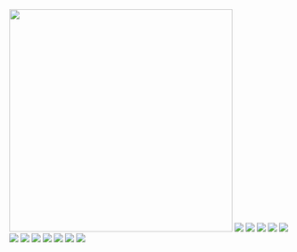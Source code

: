 <img src="https://github.com/robomaniac/robotics-drone-gate/blob/master/images/drone_gate_GUI.JPG" width="400">  
<img src="https://github.com/robomaniac/robotics-drone-gate/blob/master/images/drone_gate_back.JPG"> 
<img src="https://github.com/robomaniac/robotics-drone-gate/blob/master/images/drone_gate_casing.JPG">  
<img src="https://github.com/robomaniac/robotics-drone-gate/blob/master/images/drone_gate_casing_no_electronics.JPG">  
<img src="https://github.com/robomaniac/robotics-drone-gate/blob/master/images/drone_gate_closeup.JPG">  
<img src="https://github.com/robomaniac/robotics-drone-gate/blob/master/images/drone_gate_over_view.JPG">  
<img src="https://github.com/robomaniac/robotics-drone-gate/blob/master/images/drone_gate_overall.JPG">  
<img src="https://github.com/robomaniac/robotics-drone-gate/blob/master/images/drone_gate_overall.JPG">  
<img src="https://github.com/robomaniac/robotics-drone-gate/blob/master/images/drone_gate_overall.JPG"> 
<img src="https://github.com/robomaniac/robotics-drone-gate/blob/master/images/drone_gate_servo.JPG"> 
<img src="https://github.com/robomaniac/robotics-drone-gate/blob/master/images/drone_gate_servo_horn.JPG"> 
<img src="https://github.com/robomaniac/robotics-drone-gate/blob/master/images/drone_gate_tripod.JPG"> 
<img src="https://github.com/robomaniac/robotics-drone-gate/blob/master/images/drone_gate_tripod_mount.JPG"> 
